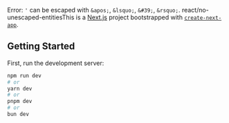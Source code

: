  Error: `'` can be escaped with `&apos;`, `&lsquo;`, `&#39;`, `&rsquo;`.  react/no-unescaped-entitiesThis is a [Next.js](https://nextjs.org) project bootstrapped with [`create-next-app`](https://nextjs.org/docs/app/api-reference/cli/create-next-app).

## Getting Started

First, run the development server:

```bash
npm run dev
# or
yarn dev
# or
pnpm dev
# or
bun dev
```
